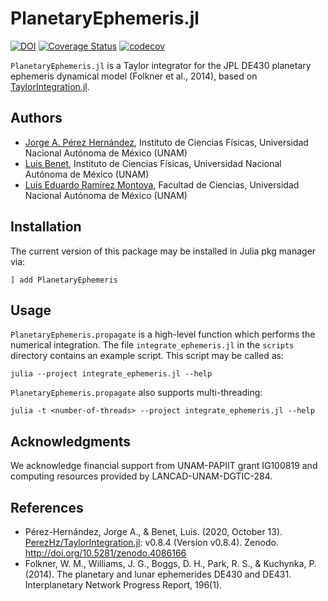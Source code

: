 # PlanetaryEphemeris.jl

[![DOI](https://zenodo.org/badge/DOI/10.5281/zenodo.5152451.svg)](https://doi.org/10.5281/zenodo.5152451)
[![Coverage Status](https://coveralls.io/repos/github/PerezHz/PlanetaryEphemeris.jl/badge.svg?branch=main)](https://coveralls.io/github/PerezHz/PlanetaryEphemeris.jl?branch=main)
[![codecov](https://codecov.io/gh/PerezHz/PlanetaryEphemeris.jl/branch/main/graph/badge.svg?token=CZE0SONYYX)](https://codecov.io/gh/PerezHz/PlanetaryEphemeris.jl)

`PlanetaryEphemeris.jl` is a Taylor integrator for the JPL DE430 planetary
ephemeris dynamical model (Folkner et al., 2014), based on
[TaylorIntegration.jl](https://github.com/PerezHzTaylorIntegration.jl).

## Authors

- [Jorge A. Pérez Hernández](https://github.com/PerezHz),
Instituto de Ciencias Físicas, Universidad Nacional Autónoma de México (UNAM)
- [Luis Benet](http://www.cicc.unam.mx/~benet/),
Instituto de Ciencias Físicas, Universidad Nacional Autónoma de México (UNAM)
- [Luis Eduardo Ramírez Montoya](https://github.com/LuEdRaMo),
Facultad de Ciencias, Universidad Nacional Autónoma de México (UNAM)

## Installation

The current version of this package may be installed in Julia pkg manager via:
```
] add PlanetaryEphemeris
```

## Usage

`PlanetaryEphemeris.propagate` is a high-level function which performs the
numerical integration. The file `integrate_ephemeris.jl` in the `scripts` directory
contains an example script. This script may be called as:

`julia --project integrate_ephemeris.jl --help`

`PlanetaryEphemeris.propagate` also supports multi-threading:

`julia -t <number-of-threads> --project integrate_ephemeris.jl --help`

## Acknowledgments

We acknowledge financial support from UNAM-PAPIIT grant IG100819 and computing
resources provided by LANCAD-UNAM-DGTIC-284.

## References

- Pérez-Hernández, Jorge A., & Benet, Luis. (2020, October 13).
    [PerezHz/TaylorIntegration.jl](https://github.com/PerezHzTaylorIntegration.jl):
    v0.8.4 (Version v0.8.4). Zenodo. http://doi.org/10.5281/zenodo.4086166
- Folkner, W. M., Williams, J. G., Boggs, D. H., Park, R. S., & Kuchynka, P.
  (2014). The planetary and lunar ephemerides DE430 and DE431. Interplanetary
  Network Progress Report, 196(1).
